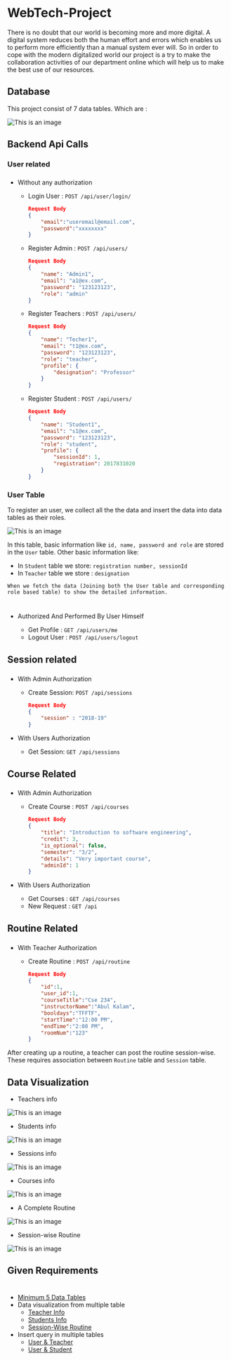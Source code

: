 # WebTech-Project

There is no doubt that our world is becoming more and more digital. A
digital system reduces both the human effort and errors which enables us to
perform more efficiently than a manual system ever will. So in order to cope
with the modern digitalized world our project is a try to make the collaboration
activities of our department online which will help us to make the best use of
our resources.

## Database

This project consist of 7 data tables. Which are :

![This is an image](./images/finalDB.png)

## Backend Api Calls

### User related

###

- Without any authorization

  - Login User : `POST /api/user/login/`

    ```json
    Request Body
    {
        "email":"useremail@email.com",
        "password":"xxxxxxxx"
    }
    ```

  - Register Admin : `POST /api/users/`

    ```json
    Request Body
    {
        "name": "Admin1",
        "email": "a1@ex.com",
        "password": "123123123",
        "role": "admin"
    }
    ```

  - Register Teachers : `POST /api/users/`

    ```json
    Request Body
    {
        "name": "Techer1",
        "email": "t1@ex.com",
        "password": "123123123",
        "role": "teacher",
        "profile": {
            "designation": "Professor"
        }
    }
    ```

  - Register Student : `POST /api/users/`

    ```json
    Request Body
    {
        "name": "Student1",
        "email": "s1@ex.com",
        "password": "123123123",
        "role": "student",
        "profile": {
            "sessionId": 1,
            "registration": 2017831020
        }
    }
    ```

### User Table

To register an user, we collect all the the data and insert the data into data tables as their roles.

![This is an image](./images/user_T.png)

In this table, basic information like `id, name, password and role` are stored in the `User` table. Other basic information like:

- In `Student` table we store: `registration number, sessionId`
- In `Teacher` table we store : `designation`

```
When we fetch the data (Joining both the User table and corresponding role based table) to show the detailed information.
```

#

- Authorized And Performed By User Himself

  - Get Profile : `GET /api/users/me`
  - Logout User : `POST /api/users/logout`

## Session related

###

- With Admin Authorization

  - Create Session: `POST /api/sessions`

    ```json
    Request Body
    {
        "session" : "2018-19"
    }
    ```

- With Users Authorization
  - Get Session: `GET /api/sessions`

## Course Related

###

- With Admin Authorization

  - Create Course : `POST /api/courses`

    ```json
    Request Body
    {
        "title": "Introduction to software engineering",
        "credit": 3,
        "is_optional": false,
        "semester": "3/2",
        "details": "Very important course",
        "adminId": 1
    }
    ```

- With Users Authorization
  - Get Courses : `GET /api/courses`
  - New Request : `GET /api`

## Routine Related

###

- With Teacher Authorization

  - Create Routine : `POST /api/routine`

    ```json
    Request Body
    {
        "id":1,
        "user_id":1,
        "courseTitle":"Cse 234",
        "instructorName":"Abul Kalam",
        "booldays":"TFFTF",
        "startTime":"12:00 PM",
        "endTime":"2:00 PM",
        "roomNum":"123"
    }
    ```

After creating up a routine, a teacher can post the routine session-wise. These requires association between `Routine` table and `Session` table.

## Data Visualization


- Teachers info

![This is an image](./images/T_L.png)


- Students info

![This is an image](./images/S_L.png)


- Sessions info

![This is an image](./images/Session.png)

- Courses info

![This is an image](./images/Courses.png)


- A Complete Routine

![This is an image](./images/ClassRoutine.png)


- Session-wise Routine

![This is an image](./images/addRoutine.png)

## Given Requirements

#

- [Minimum 5 Data Tables](#database)
- Data visualization from multiple table
  - [Teacher Info](#teachers-info)
  - [Students Info](#students-info)
  - [Session-Wise Routine](#session-wise-routine)
- Insert query in multiple tables
  - [User & Teacher](#user-table)
  - [User & Student](#user-table)
